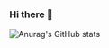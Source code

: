 ### Hi there 👋
![Anurag's GitHub stats](https://github-readme-stats.vercel.app/api?username=Dobbymin&show_icons=true&theme=dracula)
<!--
**Dobbymin/Dobbymin** is a ✨ _special_ ✨ repository because its `README.md` (this file) appears on your GitHub profile.

Here are some ideas to get you started:

- 🔭 I’m currently working on ...
- 🌱 I’m currently learning ...
- 👯 I’m looking to collaborate on ...
- 🤔 I’m looking for help with ...
- 💬 Ask me about ...
- 📫 How to reach me: ...
- 😄 Pronouns: ...
- ⚡ Fun fact: ...
-->

